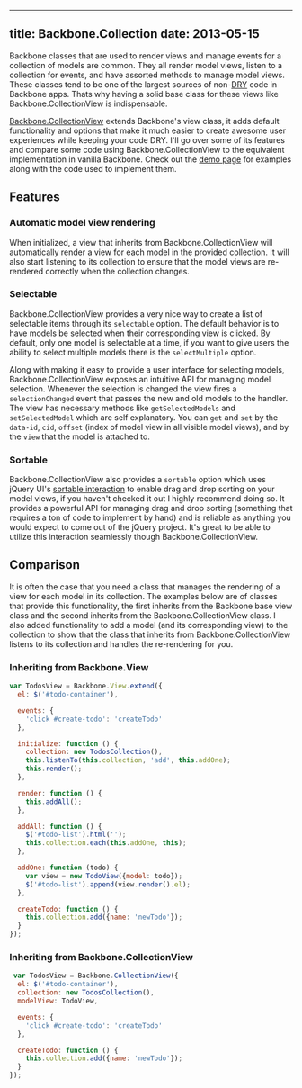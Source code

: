 ----
title: Backbone.Collection
date:   2013-05-15
----

Backbone classes that are used to render views and manage events for a
collection of models are common. They all render model
views, listen to a collection for events, and have assorted methods to manage
model views. These classes tend to be one of the largest sources of non-[DRY](http://en.wikipedia.org/wiki/Don't_repeat_yourself) code
in Backbone apps. Thats why having a solid base class for these views like
Backbone.CollectionView is indispensable.

[Backbone.CollectionView](http://rotundasoftware.github.io/backbone.collectionView/)
extends Backbone's view class, it adds default functionality and options that make
it much easier to create awesome user experiences while keeping your code DRY. I'll go
over some of its features and compare some code using Backbone.CollectionView
to the equivalent implementation in vanilla Backbone. Check out the [demo page](http://rotundasoftware.github.io/backbone.collectionView/)
for examples along with the code used to implement them.

## Features
### Automatic model view rendering

When initialized, a view that inherits from Backbone.CollectionView will automatically render a view for
each model in the provided collection. It will also start listening
to its collection to ensure that the model views are re-rendered correctly when the
collection changes.

### Selectable

Backbone.CollectionView provides
a very nice way to create a list of selectable items through its `selectable` option. The default
behavior is to have models be selected when their corresponding view is clicked.
By default, only one model is selectable at a time, if you want to give users
the ability to select multiple models there is the `selectMultiple` option.

Along with making it easy to provide a user interface for selecting models,
Backbone.CollectionView exposes an intuitive API for managing model selection.
Whenever the selection is changed the view fires a `selectionChanged` event
that passes the new and old models to the handler. The view has necessary methods like
`getSelectedModels` and `setSelectedModel` which are self explanatory. You
can `get` and `set` by the `data-id`, `cid`, `offset` (index of model view in all
visible model views), and by the `view` that the model is attached to.

### Sortable

Backbone.CollectionView also provides a `sortable` option which uses jQuery
UI's [sortable interaction](http://jqueryui.com/sortable/) to enable drag and
drop sorting on your model views, if you haven't checked it out I highly
recommend doing so. It provides a powerful API for managing drag and drop sorting
(something that requires a ton of code to implement by hand) and is reliable as
anything you would expect to come out of the jQuery project. It's great to be able
to utilize this interaction seamlessly though Backbone.CollectionView.

## Comparison
It is often the case that you need a class that manages the rendering of a view
for each model in its collection. The examples below are of classes that provide this
functionality, the first inherits from the Backbone base view class
and the second inherits from the Backbone.CollectionView class. I also added
functionality to add a model (and its corresponding view) to the collection to
show that the class that inherits from Backbone.CollectionView listens to its collection and handles the
re-rendering for you.

### Inheriting from Backbone.View
```javascript
var TodosView = Backbone.View.extend({
  el: $('#todo-container'),

  events: {
    'click #create-todo': 'createTodo'
  },

  initialize: function () {
    collection: new TodosCollection(),
    this.listenTo(this.collection, 'add', this.addOne);
    this.render();
  },

  render: function () {
    this.addAll();
  },

  addAll: function () {
    $('#todo-list').html('');
    this.collection.each(this.addOne, this);
  },

  addOne: function (todo) {
    var view = new TodoView({model: todo});
    $('#todo-list').append(view.render().el);
  },

  createTodo: function () {
    this.collection.add({name: 'newTodo'});
  }
});
```

### Inheriting from Backbone.CollectionView
```javascript
 var TodosView = Backbone.CollectionView({
  el: $('#todo-container'),
  collection: new TodosCollection(),
  modelView: TodoView,

  events: {
    'click #create-todo': 'createTodo'
  },

  createTodo: function () {
    this.collection.add({name: 'newTodo'});
  }
});
```

